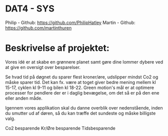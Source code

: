 # DAT4 - SYS

Philip - Github: https://github.com/PhilipHatley
Martin - Github: https://github.com/martinthuren


# Beskrivelse af projektet: 

Vores idé er at skabe en grønnere planet samt gøre dine lommer dybere ved at give en oversigt over besparelser. 

Se hvad tid på døgnet du sparer flest kroner/øre, udslipper mindst Co2 og måske sparer tid. Det kan fx. være at toget giver bedre mening mellem kl 15-17, cyklen kl 9-11 og bilen kl 18-22. 
Green motion's mål er at optimere processer for pendlere der er i daglig bevægelse, om det så er på den ene eller anden måde. 

Igennem vores applikation skal du danne overblik over nedenstående, inden du smutter ud af døren, så du kan træffe det sundeste og måske billigste valg. 


Co2 besparende 
Kr/Øre besparende 
Tidsbesparende


